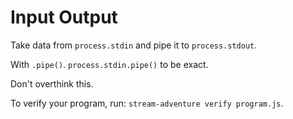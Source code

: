 # Input Output

Take data from `process.stdin` and pipe it to `process.stdout`.

With `.pipe()`. `process.stdin.pipe()` to be exact.

Don't overthink this.

To verify your program, run: `stream-adventure verify program.js`.
